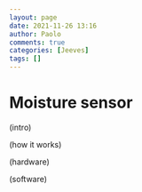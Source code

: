 ```yaml
---
layout: page
date: 2021-11-26 13:16
author: Paolo
comments: true
categories: [Jeeves]
tags: []
---
```

# Moisture sensor

(intro)

(how it works)

(hardware)

(software)

